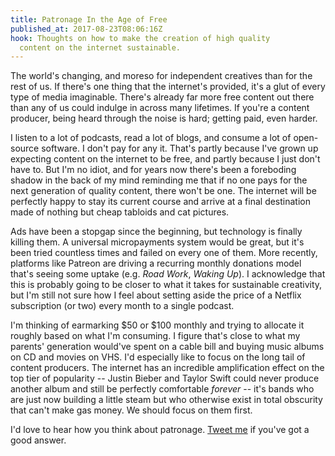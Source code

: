 ```yaml
---
title: Patronage In the Age of Free
published_at: 2017-08-23T08:06:16Z
hook: Thoughts on how to make the creation of high quality
  content on the internet sustainable.
---
```


The world's changing, and moreso for independent creatives
than for the rest of us. If there's one thing that the
internet's provided, it's a glut of every type of media
imaginable. There's already far more free content out there
than any of us could indulge in across many lifetimes. If
you're a content producer, being heard through the noise is
hard; getting paid, even harder.

I listen to a lot of podcasts, read a lot of blogs, and
consume a lot of open-source software. I don't pay for any
it. That's partly because I've grown up expecting content
on the internet to be free, and partly because I just don't
have to. But I'm no idiot, and for years now there's been a
foreboding shadow in the back of my mind reminding me that
if no one pays for the next generation of quality content,
there won't be one. The internet will be perfectly happy to
stay its current course and arrive at a final destination
made of nothing but cheap tabloids and cat pictures.

Ads have been a stopgap since the beginning, but technology
is finally killing them. A universal micropayments system
would be great, but it's been tried countless times and
failed on every one of them. More recently, platforms like
Patreon are driving a recurring monthly donations model
that's seeing some uptake (e.g. _Road Work_, _Waking Up_).
I acknowledge that this is probably going to be closer to
what it takes for sustainable creativity, but I'm still not
sure how I feel about setting aside the price of a Netflix
subscription (or two) every month to a single podcast.

I'm thinking of earmarking $50 or $100 monthly and trying
to allocate it roughly based on what I'm consuming. I
figure that's close to what my parents' generation would've
spent on a cable bill and buying music albums on CD and
movies on VHS. I'd especially like to focus on the long
tail of content producers. The internet has an incredible
amplification effect on the top tier of popularity --
Justin Bieber and Taylor Swift could never produce another
album and still be perfectly comfortable _forever_ -- it's
bands who are just now building a little steam but who
otherwise exist in total obscurity that can't make gas
money. We should focus on them first.

I'd love to hear how you think about patronage. [Tweet
me][twitter] if you've got a good answer.

[twitter]: https://twitter.com/brandur
